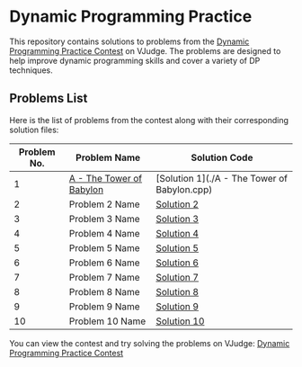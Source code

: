 # Dynamic Programming Practice

This repository contains solutions to problems from the [Dynamic Programming Practice Contest](https://vjudge.net/contest/665926) on VJudge. The problems are designed to help improve dynamic programming skills and cover a variety of DP techniques.

## Problems List

Here is the list of problems from the contest along with their corresponding solution files:

| Problem No. | Problem Name     | Solution Code                      |
| ----------- | ---------------- | ---------------------------------- |
| 1           | [A - The Tower of Babylon](https://vjudge.net/contest/665926#problem/A)    | [Solution 1](./A - The Tower of Babylon.cpp) |
| 2           | Problem 2 Name    | [Solution 2](./solutions/problem2.cpp) |
| 3           | Problem 3 Name    | [Solution 3](./solutions/problem3.cpp) |
| 4           | Problem 4 Name    | [Solution 4](./solutions/problem4.cpp) |
| 5           | Problem 5 Name    | [Solution 5](./solutions/problem5.cpp) |
| 6           | Problem 6 Name    | [Solution 6](./solutions/problem6.cpp) |
| 7           | Problem 7 Name    | [Solution 7](./solutions/problem7.cpp) |
| 8           | Problem 8 Name    | [Solution 8](./solutions/problem8.cpp) |
| 9           | Problem 9 Name    | [Solution 9](./solutions/problem9.cpp) |
| 10          | Problem 10 Name   | [Solution 10](./solutions/problem10.cpp) |



You can view the contest and try solving the problems on VJudge: [Dynamic Programming Practice Contest](https://vjudge.net/contest/665926)
